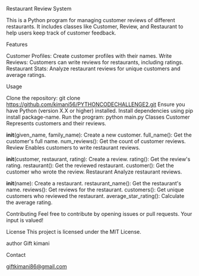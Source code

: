 Restaurant Review System

This is a Python program for managing customer reviews of different restaurants. It includes classes like Customer, Review, and Restaurant to help users keep track of customer feedback.

Features

Customer Profiles: Create customer profiles with their names.
Write Reviews: Customers can write reviews for restaurants, including ratings.
Restaurant Stats: Analyze restaurant reviews for unique customers and average ratings.


Usage

Clone the repository: git clone https://github.com/kimani56/PYTHONCODECHALLENGE2.git
Ensure you have Python (version X.X or higher) installed.
Install dependencies using pip install package-name.
Run the program: python main.py
Classes
Customer
Represents customers and their reviews.

__init__(given_name, family_name): Create a new customer.
full_name(): Get the customer's full name.
num_reviews(): Get the count of customer reviews.
Review
Enables customers to write restaurant reviews.

__init__(customer, restaurant, rating): Create a review.
rating(): Get the review's rating.
restaurant(): Get the reviewed restaurant.
customer(): Get the customer who wrote the review.
Restaurant
Analyze restaurant reviews.

__init__(name): Create a restaurant.
restaurant_name(): Get the restaurant's name.
reviews(): Get reviews for the restaurant.
customers(): Get unique customers who reviewed the restaurant.
average_star_rating(): Calculate the average rating.


Contributing
Feel free to contribute by opening issues or pull requests. Your input is valued!

License
This project is licensed under the MIT License.

author
Gift kimani
  
Contact

giftkimani86@gmail.com